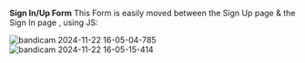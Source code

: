 **Sign In/Up Form**
This Form is easily moved between the Sign Up page & the Sign In page , using JS:

![bandicam 2024-11-22 16-05-04-785](https://github.com/user-attachments/assets/c7d01408-56bd-4fc0-b548-d04dbf427313)
![bandicam 2024-11-22 16-05-15-414](https://github.com/user-attachments/assets/6402977e-9f2f-4c94-a8b7-612dc0382ec5)
